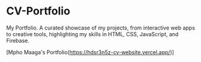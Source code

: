 # CV-Portfolio
My Portfolio. A curated showcase of my projects, from interactive web apps to creative tools, highlighting my skills in HTML, CSS, JavaScript, and Firebase.

[Mpho Maaga's Portfolio(https://hdsr3n5z-cv-website.vercel.app/)]
